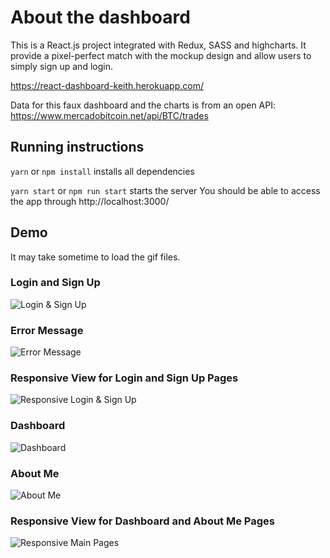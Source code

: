 # About the dashboard

This is a React.js project integrated with Redux, SASS and highcharts. It provide a pixel-perfect match with the mockup design and allow users to simply sign up and login.

https://react-dashboard-keith.herokuapp.com/

Data for this faux dashboard and the charts is from an open API: https://www.mercadobitcoin.net/api/BTC/trades

## Running instructions

`yarn` or `npm install` installs all dependencies

`yarn start` or `npm run start` starts the server
You should be able to access the app through http://localhost:3000/

## Demo

It may take sometime to load the gif files.

### Login and Sign Up 
![Login & Sign Up](../media/media/login-sign-up.gif?raw=true)

### Error Message
![Error Message](../media/media/error-message.gif?raw=true)

### Responsive View for Login and Sign Up Pages
![Responsive Login & Sign Up](../media/media/login-signup-responsive.gif?raw=true)

### Dashboard
![Dashboard](../media/media/dashboard.gif?raw=true)

### About Me
![About Me](../media/media/about-me.gif?raw=true)

### Responsive View for Dashboard and About Me Pages
![Responsive Main Pages](../media/media/main-page-responsive.gif?raw=true)



